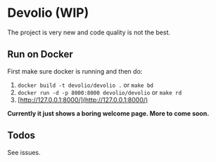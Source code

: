 # Devolio (WIP)

The project is very new and code quality is not the best.

## Run on Docker
First make sure docker is running and then do:

1. `docker build -t devolio/devolio .` or `make bd`
2. `docker run -d -p 8000:8000 devolio/devolio` or `make rd`
3. [http://127.0.0.1:8000/](http://127.0.0.1:8000/)

**Currently it just shows a boring welcome page. More to come soon.**

## Todos  
See issues.